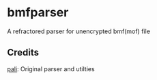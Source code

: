 # bmfparser
A refractored parser for unencrypted bmf(mof) file 

## Credits
[pali](https://github.com/pali/bmfdec): Original parser and utilties
